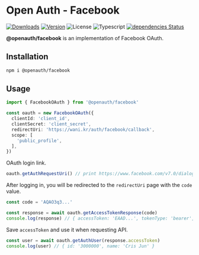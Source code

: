 # Open Auth - Facebook

<p align="left">
  <a href="https://npmcharts.com/compare/@openauth/facebook?minimal=true"><img alt="Downloads" src="https://img.shields.io/npm/dt/@openauth/facebook.svg?style=flat-square" /></a>
  <a href="https://www.npmjs.com/package/@openauth/facebook"><img alt="Version" src="https://img.shields.io/npm/v/@openauth/facebook.svg?style=flat-square" /></a>
  <img alt="License" src="https://img.shields.io/npm/l/@openauth/facebook.svg?style=flat-square" />
  <img alt="Typescript" src="https://img.shields.io/badge/language-Typescript-007acc.svg?style=flat-square" />
  <a href="https://david-dm.org/wan2land/openauth?path=packages/facebook"><img alt="dependencies Status" src="https://img.shields.io/david/wan2land/openauth.svg?style=flat-square&path=packages/facebook" /></a>
</p>

**@openauth/facebook** is an implementation of Facebook OAuth.

## Installation

```bash
npm i @openauth/facebook
```

## Usage

```typescript
import { FacebookOAuth } from '@openauth/facebook'

const oauth = new FacebookOAuth({
  clientId: 'client_id',
  clientSecret: 'client_secret',
  redirectUri: 'https://wani.kr/auth/facebook/callback',
  scope: [
    'public_profile',
  ],
})
```

OAuth login link.

```typescript
oauth.getAuthRequestUri() // print https://www.facebook.com/v7.0/dialog/oauth?response_type=code&client_id=client_id&redirect_uri=https%3A%2F%2Fwani.kr%2Fauth%2Ffacebook%2Fcallback&scope=public_profile
```

After logging in, you will be redirected to the `redirectUri` page with the `code` value.

```typescript
const code = 'AQAO3q3...'

const response = await oauth.getAccessTokenResponse(code)
console.log(response) // { accessToken: 'EAAD...', tokenType: 'bearer', expiresIn: 5165353 }
```

Save `accessToken` and use it when requesting API.

```typescript
const user = await oauth.getAuthUser(response.accessToken)
console.log(user) // { id: '3000000', name: 'Cris Jun' }
```
